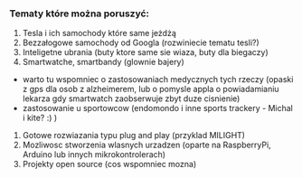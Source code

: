 ### Tematy które można poruszyć:
1. Tesla i ich samochody które same jeżdżą
1. Bezzałogowe samochody od Googla (rozwiniecie tematu tesli?)
1. Inteligetne ubrania (buty ktore same sie wiaza, buty dla biegaczy)
1. Smartwatche, smartbandy (glownie bajery)  
  * warto tu wspomniec o zastosowaniach medycznych tych rzeczy (opaski z gps dla osob z alzheimerem, lub o pomysle appla o powiadamianiu  lekarza gdy smartwatch zaobserwuje zbyt duze cisnienie)
  * zastosowanie u sportowcow (endomondo i inne sports trackery - Michal i kite? :) )
1. Gotowe rozwiazania typu plug and play (przyklad MILIGHT)
1. Mozliwosc stworzenia wlasnych urzadzen (oparte na RaspberryPi, Arduino lub innych mikrokontrolerach)
1. Projekty open source (cos wspomniec mozna)

